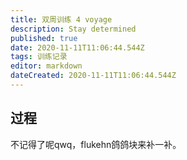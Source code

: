 ```yaml
---
title: 双周训练 4 voyage
description: Stay determined
published: true
date: 2020-11-11T11:06:44.544Z
tags: 训练记录
editor: markdown
dateCreated: 2020-11-11T11:06:44.544Z
---
```


## 过程

不记得了呢qwq，flukehn鸽鸽块来补一补。